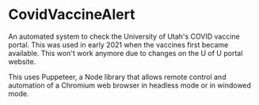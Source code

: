 # CovidVaccineAlert
An automated system to check the University of Utah's COVID vaccine portal. This was used in early 2021 when the vaccines first became available. This won't work anymore due to changes on the U of U portal website.

This uses Puppeteer, a Node library that allows remote control and automation of a Chromium web browser in headless mode or in windowed mode. 
